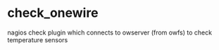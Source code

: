 # check_onewire
nagios check plugin which connects to owserver (from owfs) to check temperature sensors
